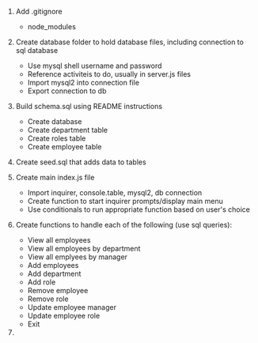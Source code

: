1. Add .gitignore
    - node_modules

2. Create database folder to hold database files, including connection to sql database
    - Use mysql shell username and password
    - Reference activiteis to do, usually in server.js files
    - Import mysql2 into connection file
    - Export connection to db

3. Build schema.sql using README instructions
    - Create database
    - Create department table
    - Create roles table
    - Create employee table

4. Create seed.sql that adds data to tables

5. Create main index.js file
    - Import inquirer, console.table, mysql2, db connection
    - Create function to start inquirer prompts/display main menu
    - Use conditionals to run appropriate function based on user's choice

6. Create functions to handle each of the following (use sql queries):
    - View all employees
    - View all employees by department
    - View all emplyees by manager
    - Add employees
    - Add department
    - Add role
    - Remove employee
    - Remove role
    - Update employee manager
    - Update employee role
    - Exit

7. 


